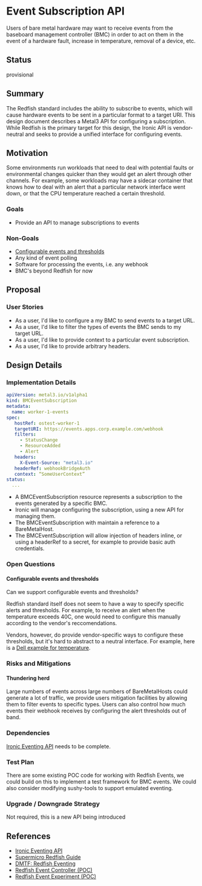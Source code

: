 <!--
 This work is licensed under a Creative Commons Attribution 3.0
 Unported License.

 http://creativecommons.org/licenses/by/3.0/legalcode
-->

# Event Subscription API

Users of bare metal hardware may want to receive events from the
baseboard management controller (BMC) in order to act on them in the
event of a hardware fault, increase in temperature, removal of a
device, etc.

## Status

provisional

## Summary

The Redfish standard includes the ability to subscribe to events, which
will cause hardware events to be sent in a particular format to a target
URI. This design document describes a Metal3 API for configuring a
subscription. While Redfish is the primary target for this design, the
Ironic API is vendor-neutral and seeks to provide a unified interface
for configuring events.

## Motivation

Some environments run workloads that need to deal with potential
faults or environmental changes quicker than they would get an alert
through other channels. For example, some workloads may have a sidecar
container that knows how to deal with an alert that a particular network
interface went down, or that the CPU temperature reached a certain
threshold.

### Goals

- Provide an API to manage subscriptions to events

### Non-Goals

- [Configurable events and thresholds](#configurable_events_and_thresholds)
- Any kind of event polling
- Software for processing the events, i.e. any webhook
- BMC's beyond Redfish for now

## Proposal

### User Stories

- As a user, I'd like to configure a my BMC to send events to a target URL.
- As a user, I'd like to filter the types of events the BMC sends to my target URL.
- As a user, I'd like to provide context to a particular event subscription.
- As a user, I'd like to provide arbitrary headers.

## Design Details

### Implementation Details

```yaml
apiVersion: metal3.io/v1alpha1
kind: BMCEventSubscription
metadata:
  name: worker-1-events
spec:
   hostRef: ostest-worker-1
   targetURI: https://events.apps.corp.example.com/webhook
   filters:
     - StatusChange
     - ResourceAdded
     - Alert
   headers:
     X-Event-Source: "metal3.io"
   headerRef: webhookBridgeAuth
   context: “SomeUserContext”
status:
  ...
```

- A BMCEventSubscription resource represents a subscription to the events generated
  by a specific BMC.
- Ironic will manage configuring the subscription, using a new API for managing them.
- The BMCEventSubscription with maintain a reference to a BareMetalHost.
- The BMCEventSubscription will allow injection of headers inline, or
  using a headerRef to a secret, for example to provide basic auth
  credentials.

### Open Questions

#### Configurable events and thresholds

Can we support configurable events and thresholds?

Redfish standard itself does not seem to have a way to specify specific
alerts and thresholds. For example, to receive an alert when the
temperature exceeds 40C, one would need to configure this manually
according to the vendor's reccomendations.

Vendors, however, do provide vendor-specific ways to configure these
thresholds, but it's hard to abstract to a neutral interface. For
example, here is a [Dell example for temperature](https://www.dell.com/support/manuals/en-jm/idrac9-lifecycle-controller-v4.x-series/idrac9_4.00.00.00_redfishapiguide_pub/temperature?guid=guid-5a798111-407b-485d-b6fb-7d6e367d4ad4&lang=en-us).

### Risks and Mitigations

#### Thundering herd

Large numbers of events across large numbers of BareMetalHosts could
generate a lot of traffic, we provide users mitigation facilities by
allowing them to filter events to specific types. Users can also control
how much events their webhook receives by configuring the alert
thresholds out of band.

### Dependencies

[Ironic Eventing API](https://storyboard.openstack.org/#!/story/2008366)
needs to be complete.

### Test Plan

There are some existing POC code for working with Redfish Events, we
could build on this to implement a test framework for BMC events. We could
also consider modifying sushy-tools to support emulated eventing.

### Upgrade / Downgrade Strategy

Not required, this is a new API being introduced

## References

- [Ironic Eventing API](https://storyboard.openstack.org/#!/story/2008366)
- [Supermicro Redfish Guide](https://www.supermicro.com/manuals/other/RedfishRefGuide.pdf)
- [DMTF: Redfish Eventing](https://www.dmtf.org/sites/default/files/Redfish%20School%20-%20Events.pdf)
- [Redfish Event Controller (POC)](https://github.com/dhellmann/redfish-event-controller)
- [Redfish Event Experiment (POC)](https://github.com/dhellmann/redfish-event-experiment)
